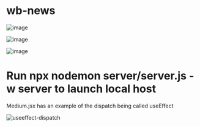 # wb-news

![image](https://github.com/XINEXPORT/wb-news/assets/40744735/2bb4efb8-677f-4969-bb29-4bf9f2cc41ee)

![image](https://github.com/XINEXPORT/wb-news/assets/40744735/bd21edfb-9836-476d-bb68-e1abf562fb08)

![image](https://github.com/XINEXPORT/wb-news/assets/40744735/a6d519c3-7315-478f-9bf8-282c39e9b16b)

# Run npx nodemon server/server.js -w server to launch local host 

Medium.jsx has an example of the dispatch being called useEffect

![useeffect-dispatch](https://github.com/XINEXPORT/wb-news/assets/40744735/d90bb615-8475-4690-a4bc-0a5685b50c1a)
